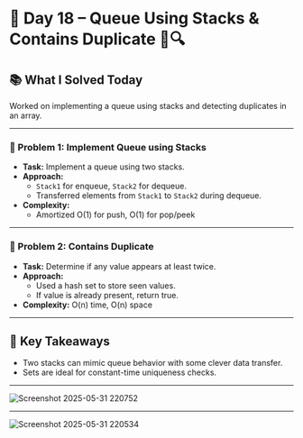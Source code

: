 # 🚀 Day 18 – Queue Using Stacks & Contains Duplicate 🔁🔍

## 📚 What I Solved Today

Worked on implementing a queue using stacks and detecting duplicates in an array.

---

### 🧠 Problem 1: Implement Queue using Stacks
- **Task:** Implement a queue using two stacks.
- **Approach:**  
  - `Stack1` for enqueue, `Stack2` for dequeue.  
  - Transferred elements from `Stack1` to `Stack2` during dequeue.
- **Complexity:**  
  - Amortized O(1) for push, O(1) for pop/peek

---

### 🧠 Problem 2: Contains Duplicate
- **Task:** Determine if any value appears at least twice.
- **Approach:**  
  - Used a hash set to store seen values.  
  - If value is already present, return true.
- **Complexity:** O(n) time, O(n) space

---

## 🧠 Key Takeaways

- Two stacks can mimic queue behavior with some clever data transfer.
- Sets are ideal for constant-time uniqueness checks.

---
![Screenshot 2025-05-31 220752](https://github.com/user-attachments/assets/cd2b0500-557d-43df-acb8-b740337aeaaf)

---

![Screenshot 2025-05-31 220534](https://github.com/user-attachments/assets/76945fd9-459b-46d3-8455-395f7621bf9e)

